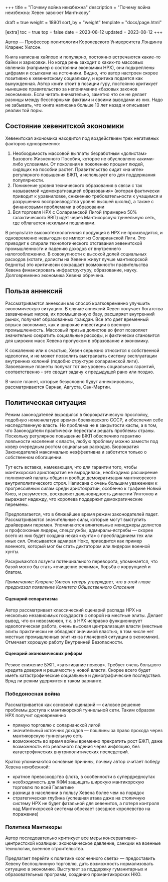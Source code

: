 +++
title = "Почему война неизбежна"
description = "Почему война неизбежна: Хевен завоюет Мантикору"

draft = true
weight = 18901
sort_by = "weight"
template = "docs/page.html"

[extra]
toc = true
top = false
date = 2023-08-12
updated = 2023-08-12
+++

Автор — Профессор политологии Королевского Университета Лэндинга Кларенс Уилсон.

Книга написана хайпово и популярно, постоянно встречаются какие-то байки и зарисовки. Но когда речь заходит о каких-то массовых явлениях (например о состоянии экономики НРХ), они подкреплены цифрами и ссылками на источники. Видно, что автор настроен скорее позитивно к хевенитскому социализму, и критика подается как вынужденная. Автор книги стоит в позиции гуру, постоянно критикует нынешнее правительство за непонимание «базовых законов экономики». Если читать внимательно, заметно что он не делает разницы между бесспорными фактами и своими выводами из них. Надо не забывать, что книга написана больше 10 лет назад и описывает реалии той поры.

Состояние хевенитской экономики 
--

Хевенитская экономика находится под воздействием трех негативных факторов одновременно:
1. Необходимость массовой выплаты безработным «долистам» Базового Жизненного Пособия, которое не обусловлено какими-либо условиями. От поколения к поколению процент людей, сидящих на пособии растет. Правительство сидит «на игле» регулярного повышения БЖП, и использует его для поддержания популярности.
2. Понижение уровня технического образования в связи с так называемой «демократизацией образования» (которая фактически приводит к уравниловке, снижению требовательности к учащимся и разрушению воспроизводства уровня высшей школы), а также с финансовыми проблемами в образовании
3. Вся торговля НРХ с Соларианской Лигой (примерно 50% галактического ВВП) идёт через Мантикорскую туннельную сеть, где облагается нехилыми пошлинами. 

В результате высокотехнологичная продукция в НРХ не производится, и одновременно невыгоден ее импорт из Соларианской Лиги. Это приводит к спирали технологического отставания хевенитской промышленности и падению доходов от внутреннего налогообложению. В совокупности с высокой долей социальных расходов (кстати, долисты на Хевене живут лучше мантикорской бедноты) это критически сокращает возможности правительства Хевена финансировать инфраструктуру, образование, науку. Долговременно экономика Хевена обречена.


Польза аннексий 
--

Рассматриваются аннексии как способ кратковременно улучшить экономическую ситуацию. В случае аннексий Хевен получает богатства захваченных миров, их промышленную базу, расширяет внутренний рынок, получает образованных граждан. Все это дает временный впрыск экономике, как и широкие инвестиции в военную промышленность. Массовый призыв долистов во флот позволяет значительно сократить социальные расходы, и фактически становится для широких масс Хевена пропуском в образование и экономику. 

К сожалению или к счастью, Хевен серьезно относится к собственной идеологии, и не может позволить выстраивать систему эксплуатации внутренних колоний (подобно структуре соларианской лиги). Завоеванные планеты получат тот же уровень социальных гарантий, соответственно  - это сводит задачу к предыдущей рано или поздно. 

В числе планет, которые безусловно будут аннексированы, рассматриваются Сарнак, Августа, Сан-Мартин.


Политическая ситуация 
--

Режим законодателей выродился в бюрократическую прослойку, подобную номенклатуре времен брежневского СССР, и обеспечил себе наследственную власть. Но проблема не в закрытости касты, а в том, что Законодатели практически перестали решать проблемы страны. Поскольку регулярное повышение БЖП обеспечило гарантию лояльности населения к власти, любую проблему можно замести под ковер очередным ростом социальных расходов. Бюрократия Законодателей максимально неэффективна и заботится только о собственном обогащении.

Тут есть вставка, намекающая, что для гарантии того, чтобы мантикорская аристократия не выродилась, необходимо расширение полномочий палаты общин и вообще демократизация мантикорского внутриполитического строя. Написана с очень большим уважением к прогрессивным силам среди аристократии, особенно к графине Новый Киев, и разумеется, восхваляет дальновидность династии Уинтонов и выражает надежду, что королева поддержит демократические перемены.

Предполагается, что в ближайшее время режим законодателей падет. Рассматриваются значительные силы, которые могут выступить драйверами перемен. Упоминаются влиятельные менеджеры долистов и профсоюзные лидеры, спецслужбы, адмиралы-ястребы — скорее всего из них будет создана некая «хунта» с преобладанием тех или иных сил. Описывается адмирал Нокс, приводится как пример военного, который мог бы стать диктатором или лидером военной хунты.

Раскрываются лозунги потенциального переворота, упоминается, что базой могло бы стать «очищение режима», борьба с коррупцией и блатом. 

_Примечание: Кларенс Уилсон теперь утверждает, что в этой главе предсказал появление Комитета Общественного Спасения_

#### Сценарий сепаратизма 

Автор рассматривает классический сценарий распада НРХ на несколько независимых государств с опорой на местные элиты. Делает вывод, что он невозможен, т.к. в НРХ исправно функционирует идеологическая работа, очень высокая централизация власти (местные элиты практически не обладают значимой властью, в том числе нет местных промышленных элит из-за плачевной ситуации в экономики). Отмечает хорошую работу Внутренней Безопасности.


#### Сценарий экономических реформ

Резкое снижение БЖП, «затягивание поясов». Требует очень большого кредита доверия и решимости у новой власти. Скорее всего будет иметь катастрофические социальные и демографические последствия. Вряд ли режим удержится в таком варианте.


### Победоносная война

Рассматривается как основной сценарий — силовое решение проблемы доступа к мантикорской туннельной сети. Таким образом НРХ получит одновременно 
 - прямую торговлю с соларианской лигой
 - значительный источник доходов — пошлины за право прохода через мантикорскую туннельную сеть
 - возможность во время войны временно прекратить рост БЖП, даже возможность его реального падения через инфляцию, без катастрофических внутриполитических последствий.

Кратко упоминаются основные причины, почему автор считает победу Хевена неизбежной:
 - кратное превосходство флота, в особенности в супердредноутах 
 - необходимость для КФМ защищать широкую мантикорскую торговлю по всей Галактике
 - разница в населении в пользу Хевена более чем на порядок
 - стратегическая глубина (успешная атака даже на столичную систему НРХ не будет фатальной для хевенитов, а потеря контроля над Мантикорской системы обрекает звездное королевство на поражение)


 ### Политика Мантикоры

 Автор последовательно критикует все меры консервативно-центристской коалиции: экономическое давление, санкции на военные технологии, военное строительство. 

 Предлагает перейти к политике «солнечного света» — предоставить Хевену беспошлинную торговлю, дать возможность нормализовать ситуацию в экономике. Выступает за поддержку гуманитарных и образовательных программ, созданию промантикорских НКО.